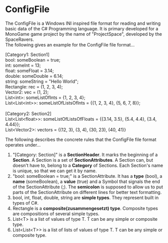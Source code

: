# ConfigFile
The ConfigFile is a Windows INI inspired file format for reading and writing basic data of the C# Programming language. It is primary developed for a  MonoGame game project by the name of "ProjectSpace", developed by the SpaceRavers. <br />
The following gives an example for the ConfigFile file format...

[Category1: Section1] <br />
bool: someBoolean = true; <br />
int: someInt = 13; <br />
float: someFloat = 3.14; <br />
double: someDouble = 6.14; <br />
string: someString = "Hello World"; <br />
Rectangle: rec = (1, 2, 3, 4); <br />
Vector2: vec = (1, 2); <br />
List\<int\>: someListOfInts = {1, 2, 3, 4}; <br />
List\<List\<int\>\>: someListOfListsOfInts = {{1, 2, 3, 4}, {5, 6, 7, 8}}; <br />
<br />
[Category2: Section2] <br />
List\<List\<float\>\>: someListOfListsOfFloats = {{3.14, 3.5}, {5.4, 4.4}, {3.4, 4.44}}; <br />
List\<Vector2\>: vectors = {(12, 3), (3, 4), (30, 23), (40, 41)}

The following describes the concrete rules that the ConfigFile file format operates under... <br />
1. "[Category: Section]" is a **SectionHeader**. It marks the beginning of a **Section**. A Section is a set of **SectionAttributes**. A Section can, but doesn't have to, belong to a **Category** of Sections. Each Section's name is unique, so that we can get it by name. <br />
2. "bool: someBoolean = true;" is a SectionAttribute. It has a **type** (bool), a **name** (someBoolean), a **value** (true) and a Symbol that signals the end of the SectionAttribute (;). The **semicolon** is supposed to allow us to put parts of the SectionAttribute on different lines for better text formatting. <br />
3. bool, int, float, double, string are **simple types**. They represent built in types of C#. <br />
4. Rectangle is a **composite(zusammengesetzt) type**. Composite types are compositions of several simple types. <br />
5. List\<T\> is a list of values of type T. T can be any simple or composite type. <br />
6. List\<List\<T\>\> is a list of lists of values of type T. T can be any simple or composite type. <br />
